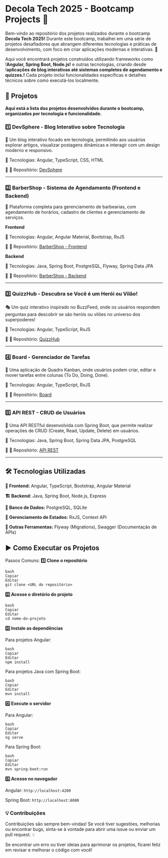 # Decola Tech 2025 - Bootcamp Projects 🚀

Bem-vindo ao repositório dos projetos realizados durante o bootcamp **Decola Tech 2025!** Durante este bootcamp, trabalhei em uma série de projetos desafiadores que abrangem diferentes tecnologias e práticas de desenvolvimento, com foco em criar aplicações modernas e interativas. 🚀

Aqui você encontrará projetos construídos utilizando frameworks como !**Angular, Spring Boot, Node.js!** e outras tecnologias, criando desde !**aplicações de blog interativas até sistemas completos de agendamento e quizzes.!** Cada projeto inclui funcionalidades específicas e detalhes técnicos sobre como executá-los localmente.

## 📌 Projetos
**Aqui está a lista dos projetos desenvolvidos durante o bootcamp, organizados por tecnologia e funcionalidade.**

### 1️⃣ DevSphere - Blog Interativo sobre Tecnologia

📝 Um blog interativo focado em tecnologia, permitindo aos usuários explorar artigos, visualizar postagens dinâmicas e interagir com um design moderno e responsivo.

🔹 Tecnologias: Angular, TypeScript, CSS, HTML

🔹 📂 Repositório: [DevSphere](https://github.com/JP-OliveiraDev/Blog)

---

### 2️⃣ BarberShop - Sistema de Agendamento (Frontend e Backend)

💈 Plataforma completa para gerenciamento de barbearias, com agendamento de horários, cadastro de clientes e gerenciamento de serviços.

**Frontend**

🔹 Tecnologias: Angular, Angular Material, Bootstrap, RxJS

🔹 📂 Repositório: [BarberShop - Frontend](https://github.com/JP-OliveiraDev/Barber-Shop)

**Backend**

🔹 Tecnologias: Java, Spring Boot, PostgreSQL, Flyway, Spring Data JPA

🔹 📂 Repositório: [BarberShop - Backend](https://github.com/JP-OliveiraDev/Barber-Shop-Api)

---

### 3️⃣ QuizzHub - Descubra se Você é um Herói ou Vilão!

🎭 Um quiz interativo inspirado no BuzzFeed, onde os usuários respondem perguntas para descobrir se são heróis ou vilões no universo dos superpoderes!

🔹 Tecnologias: Angular, TypeScript, RxJS

🔹 📂 Repositório: [QuizzHub](https://github.com/JP-OliveiraDev/QuizzHub)

---

### 4️⃣ Board - Gerenciador de Tarefas

📌 Uma aplicação de Quadro Kanban, onde usuários podem criar, editar e mover tarefas entre colunas (To Do, Doing, Done).

🔹 Tecnologias: Angular, TypeScript, RxJS

🔹 📂 Repositório: [Board](https://github.com/JP-OliveiraDev/Board)

---

### 5️⃣ API REST - CRUD de Usuários

🔌 Uma API RESTful desenvolvida com Spring Boot, que permite realizar operações de CRUD (Create, Read, Update, Delete) em usuários.

🔹 Tecnologias: Java, Spring Boot, Spring Data JPA, PostgreSQL

🔹 📂 Repositório: [API REST](https://github.com/JP-OliveiraDev/Decola-Tech-2025)

---

## 🛠️ Tecnologias Utilizadas
**🚀 Frontend:** Angular, TypeScript, Bootstrap, Angular Material

**🏗 Backend:** Java, Spring Boot, Node.js, Express

**💾 Banco de Dados:** PostgreSQL, SQLite

**🔄 Gerenciamento de Estados:** RxJS, Context API

**🔧 Outras Ferramentas:** Flyway (Migrations), Swagger (Documentação de APIs)

## ▶️ Como Executar os Projetos

Passos Comuns:
**1️⃣ Clone o repositório**
```
bash
Copiar
Editar
git clone <URL do repositório>
```
**2️⃣ Acesse o diretório do projeto**
```
bash
Copiar
Editar
cd nome-do-projeto
```
**3️⃣ Instale as dependências**

Para projetos Angular:
```
bash
Copiar
Editar
npm install
```
Para projetos Java com Spring Boot:
```
bash
Copiar
Editar
mvn install
```
**4️⃣ Execute o servidor**

Para Angular:
```
bash
Copiar
Editar
ng serve
```
Para Spring Boot:
```
bash
Copiar
Editar
mvn spring-boot:run
```
**5️⃣ Acesse no navegador**

Angular: ```http://localhost:4200```

Spring Boot: ```http://localhost:8080```

### 💡 Contribuições
Contribuições são sempre bem-vindas! Se você tiver sugestões, melhorias ou encontrar bugs, sinta-se à vontade para abrir uma issue ou enviar um pull request. 💡

Se encontrar um erro ou tiver ideias para aprimorar os projetos, ficarei feliz em revisar e melhorar o código com você!
